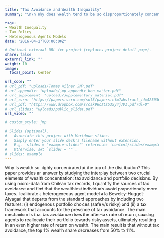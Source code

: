 ```yaml
---
title: "Tax Avoidance and Wealth Inequality"
summary: "\n\n Why does wealth tend to be so disproportionately concentrated among the top quantiles of the distribution? \\ (Draft coming soon)"

tags:
- Wealth Inequality
- Tax Policy
- Heterogenous Agents Models
date: "2016-04-27T00:00:00Z"

# Optional external URL for project (replaces project detail page).
share: false
external_link: ""
weight: 10
image:
  focal_point: Center

url_code: ""
# url_pdf: "uploads/Tomas Wilner JMP.pdf"
# url_appendix: "uploads/jmp_appendix_ben_vatter.pdf"
# url_supplement: "uploads/supplementary_material.pdf"
# url_ssrn: "https://papers.ssrn.com/sol3/papers.cfm?abstract_id=4250361"
# url_pdf: "https://www.dropbox.com/s/csk96o3tz535y4j/VI.pdf?dl=0"
# url_slides: "uploads/public_slides.pdf"
url_video: ""

# custom_style: jmp

# Slides (optional).
#   Associate this project with Markdown slides.
#   Simply enter your slide deck's filename without extension.
#   E.g. `slides = "example-slides"` references `content/slides/example-slides.md`.
#   Otherwise, set `slides = ""`.
# slides: example
---
```


Why is wealth so highly concentrated at the top of the distribution? This paper provides an answer by studying the interplay between two crucial elements of wealth concentration: tax avoidance and portfolio decisions. By using micro-data from Chilean tax records, I quantify the sources of tax avoidance and find that the wealthiest individuals avoid proportionally more taxes. I calibrate a heterogeneous agent model à la Beweley-Hugget-Aiyagari that departs from the standard approaches by including two features: (i) endogenous portfolio choices (safe v/s risky) and (ii) a tax framework that accounts for the presence of tax avoidance. The main mechanism is that tax avoidance rises the after-tax rate of return, causing agents to reallocate their portfolio towards risky assets, ultimately resulting in an even higher rate of return on wealth. The main result is that without tax avoidance, the top 1\% wealth share decreases from 50\%  to 11\%.
